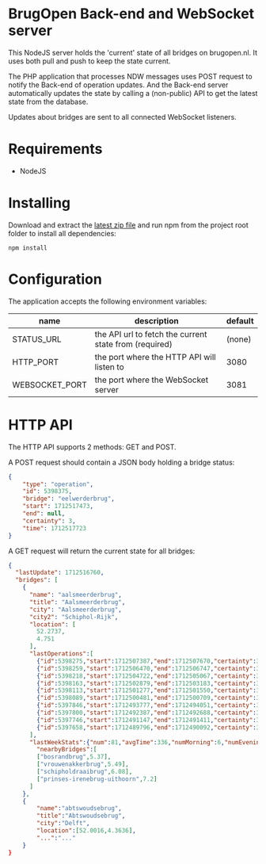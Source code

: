 # BrugOpen Back-end and WebSocket server
This NodeJS server holds the 'current' state of all bridges on brugopen.nl. It uses both pull and push to keep the state current.

The PHP application that processes NDW messages uses POST request to notify the Back-end of operation updates. And the Back-end server automatically updates the state by calling a (non-public) API to get the latest state from the database.

Updates about bridges are sent to all connected WebSocket listeners.

# Requirements

* NodeJS

# Installing

Download and extract the [latest zip file](https://github.com/BrugOpen/brugopen-server/archive/refs/heads/main.zip) and run npm from the project root folder to install all dependencies:

```
npm install
```

# Configuration

The application accepts the following environment variables:

| name                | description                                                  | default              |
| ------------------- | ------------------------------------------------------------ | -------------------- |
| STATUS_URL          | the API url to fetch the current state from (required)       | (none)               |
| HTTP_PORT           | the port where the HTTP API will listen to                   | 3080                 |
| WEBSOCKET_PORT      | the port where the WebSocket server                          | 3081                 |

# HTTP API

The HTTP API supports 2 methods: GET and POST.

A POST request should contain a JSON body holding a bridge status:

```json
{
    "type": "operation",
    "id": 5398375,
    "bridge": "eelwerderbrug",
    "start": 1712517473,
    "end": null,
    "certainty": 3,
    "time": 1712517723
}
```

A GET request will return the current state for all bridges:

```json
{
  "lastUpdate": 1712516760,
  "bridges": [
    {
      "name": "aalsmeerderbrug",
      "title": "Aalsmeerderbrug",
      "city": "Aalsmeerderbrug",
      "city2": "Schiphol-Rijk",
      "location": [
        52.2737,
        4.751
      ],
      "lastOperations":[
        {"id":5398275,"start":1712507387,"end":1712507670,"certainty":3,"ended":true},
        {"id":5398259,"start":1712506470,"end":1712506747,"certainty":3,"ended":true},
        {"id":5398218,"start":1712504722,"end":1712505067,"certainty":3,"vesselTypes":["Passagierschip"],"ended":true},
        {"id":5398163,"start":1712502879,"end":1712503183,"certainty":3,"ended":true},
        {"id":5398113,"start":1712501277,"end":1712501550,"certainty":3,"vesselTypes":["Vrachtschip"],"ended":true},
        {"id":5398089,"start":1712500481,"end":1712500709,"certainty":3,"ended":true},
        {"id":5397846,"start":1712493777,"end":1712494051,"certainty":3,"ended":true},
        {"id":5397800,"start":1712492387,"end":1712492688,"certainty":3,"ended":true},
        {"id":5397746,"start":1712491147,"end":1712491411,"certainty":3,"ended":true},
        {"id":5397658,"start":1712489796,"end":1712490092,"certainty":3,"vesselTypes":["Passagierschip"],"ended":true}
      ],
      "lastWeekStats":{"num":81,"avgTime":336,"numMorning":6,"numEvening":3},
	    "nearbyBridges":[
        ["bosrandbrug",5.37],
        ["vrouwenakkerbrug",5.49],
        ["schipholdraaibrug",6.08],
        ["prinses-irenebrug-uithoorn",7.2]
      ]
    },
    {
        "name":"abtswoudsebrug",
        "title":"Abtswoudsebrug",
        "city":"Delft",
        "location":[52.0016,4.3636],
        "...":"..."
    }
}
```
